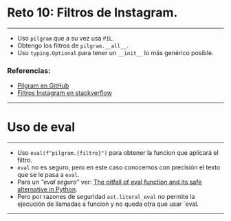 # Reto 10: Filtros de Instagram.
----

 - Uso `pilgram` que a su vez usa `PIL`.
 - Obtengo los filtros de `pilgram.__all__`.
 - Uso `typing.Optional` para tener un `__init__` lo más genérico posible.

### Referencias:

 - [Pilgram en GitHub](https://github.com/akiomik/pilgram)
 - [Filtros Instagram en stackverflow](https://stackoverflow.com/questions/59929801/how-can-i-implement-an-instagram-photo-filter)
----

# Uso de eval
----

 - Uso `eval(f"pilgram.{filtro}")` para obtener la funcion que aplicará el filtro.
 - `eval` no es seguro, pero en este caso conocemos con precisión el texto que se le pasa a `eval`.
 - Para un _"eval seguro"_ ver: [The pitfall of eval function and its safe alternative in Python](https://eulertech.wordpress.com/2018/06/10/the-pitfall-of-eval-function-and-its-safe-alternative-in-python/).
 - Pero por razones de seguridad `ast.literal_eval` no permite la ejecución de llamadas a funcion y no queda otra que usar `eval.
----
